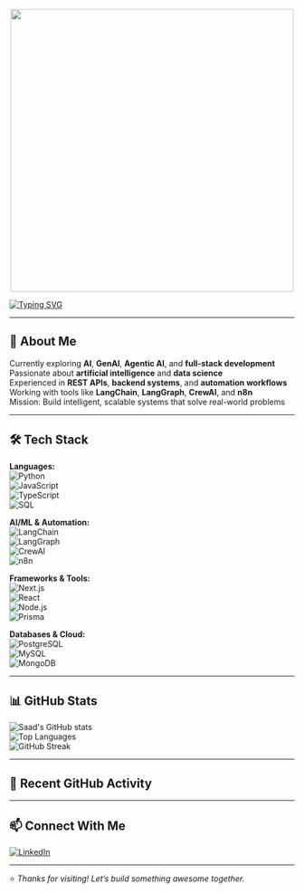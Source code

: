 <!-- Mario Animation -->
<p align="center">
  <img src="https://user-images.githubusercontent.com/74038190/225813708-98b745f2-7d22-48cf-9150-083f1b00d6c9.gif" width="500"/>
</p>

<!-- Typing Effect -->
[![Typing SVG](https://readme-typing-svg.herokuapp.com?font=Fira+Code&size=22&duration=3000&pause=1000&color=00C853&width=650&lines=Hi+there!+I'm+Saad+👋;Exploring+AI%2C+GenAI%2C+AgenticAI;Full-Stack+%7C+Backend+%7C+Data+Science;Building+Smart+and+Scalable+Systems)](https://git.io/typing-svg)

---

## 🚀 About Me
 Currently exploring **AI**, **GenAI**, **Agentic AI**, and **full-stack development**  
 Passionate about **artificial intelligence** and **data science**  
 Experienced in **REST APIs**, **backend systems**, and **automation workflows**  
 Working with tools like **LangChain**, **LangGraph**, **CrewAI**, and **n8n**  
 Mission: Build intelligent, scalable systems that solve real-world problems

---

## 🛠️ Tech Stack
**Languages:**  
![Python](https://img.shields.io/badge/Python-3776AB?style=for-the-badge&logo=python&logoColor=white)  
![JavaScript](https://img.shields.io/badge/JavaScript-F7DF1E?style=for-the-badge&logo=javascript&logoColor=black)  
![TypeScript](https://img.shields.io/badge/TypeScript-3178C6?style=for-the-badge&logo=typescript&logoColor=white)  
![SQL](https://img.shields.io/badge/SQL-336791?style=for-the-badge&logo=postgresql&logoColor=white)

**AI/ML & Automation:**  
![LangChain](https://img.shields.io/badge/LangChain-1A1A1A?style=for-the-badge&logo=chainlink&logoColor=white)  
![LangGraph](https://img.shields.io/badge/LangGraph-FF6F00?style=for-the-badge&logo=graph&logoColor=white)  
![CrewAI](https://img.shields.io/badge/CrewAI-2C3E50?style=for-the-badge&logo=teamspeak&logoColor=white)  
![n8n](https://img.shields.io/badge/n8n-1A82E2?style=for-the-badge&logo=n8n&logoColor=white)

**Frameworks & Tools:**  
![Next.js](https://img.shields.io/badge/Next.js-000000?style=for-the-badge&logo=nextdotjs&logoColor=white)  
![React](https://img.shields.io/badge/React-61DAFB?style=for-the-badge&logo=react&logoColor=black)  
![Node.js](https://img.shields.io/badge/Node.js-339933?style=for-the-badge&logo=nodedotjs&logoColor=white)  
![Prisma](https://img.shields.io/badge/Prisma-2D3748?style=for-the-badge&logo=prisma&logoColor=white)  

**Databases & Cloud:**  
![PostgreSQL](https://img.shields.io/badge/PostgreSQL-336791?style=for-the-badge&logo=postgresql&logoColor=white)  
![MySQL](https://img.shields.io/badge/MySQL-005C84?style=for-the-badge&logo=mysql&logoColor=white)  
![MongoDB](https://img.shields.io/badge/MongoDB-4EA94B?style=for-the-badge&logo=mongodb&logoColor=white)  


---

## 📊 GitHub Stats
![Saad's GitHub stats](https://github-readme-stats.vercel.app/api?username=saadnadeem554&show_icons=true&theme=tokyonight)  
![Top Languages](https://github-readme-stats.vercel.app/api/top-langs/?username=saadnadeem554&layout=compact&theme=tokyonight)  
![GitHub Streak](https://streak-stats.demolab.com?user=saadnadeem554&theme=tokyonight&hide_border=false)

---

## 📝 Recent GitHub Activity
<!--START_SECTION:activity-->
<!-- This section will be automatically updated every day with your latest GitHub activity -->
<!--END_SECTION:activity-->

---

## 📫 Connect With Me
[![LinkedIn](https://img.shields.io/badge/LinkedIn-blue?style=for-the-badge&logo=linkedin)](https://www.linkedin.com/in/muhammad-saad-nadeem)  


---

⭐ _Thanks for visiting! Let’s build something awesome together._
